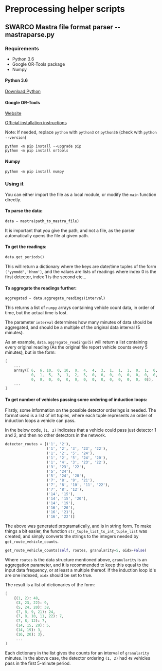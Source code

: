 # Preprocessing helper scripts


## SWARCO Mastra file format parser -- mastraparse.py

### Requirements

  * Python 3.6
  * Google OR-Tools package
  * Numpy

#### Python 3.6
[Download Python](https://www.python.org/downloads/)

#### Google OR-Tools
[Website](https://developers.google.com/optimization/)

[Official installation instructions](https://developers.google.com/optimization/install/python/)

Note: If needed, replace `python` with `python3` or `python36` (check with `python --version`)
```shell
python -m pip install --upgrade pip
python -m pip install ortools
```

#### Numpy
```shell
python -m pip install numpy
```

### Using it

You can either import the file as a local module, or modify the `main` function directly.
#### To parse the data: 
```python
data = mastra(path_to_mastra_file)
```
It is important that you give the path, and not a file, as the parser automatically opens the file at given path.


#### To get the readings:
```python
data.get_periods()
```
This will return a dictionary where the keys are date/time tuples of the form `('yymmdd','hhmm')`, and the values are lists of readings where index 0 is the first detector, index 1 is the second etc...

#### To aggregate the readings further:
```python
aggregated = data.aggregate_readings(interval)
```
This returns a list of `numpy` arrays containing vehicle count data, in order of time, but the actual time is lost.

The parameter `interval` determines how many minutes of data should be aggregated, and should be a multiple of the original data interval (5 minutes).

As an example, `data.aggregate_readings(5)` will return a list containing every original reading (As the original file report vehicle counts every 5 minutes), but in the form:
```python
[
    ...
    array([ 6,  6, 10,  0, 10,  0,  4,  4,  3,  1,  1,  1,  0,  1,  0,  0,  0,
            0,  1,  5,  3,  1,  2,  5,  0,  0,  0,  0,  0,  0,  0,  0,  0,  0,
            0,  0,  0,  0,  0,  0,  0,  0,  0,  0,  0,  0,  0,  0]),
    ...
]
```

#### To get number of vehicles passing some ordering of induction loops:

Firstly, some information on the possible detector orderings is needed.
The format used is a list of int tuples, where each tuple represents an order of induction loops a vehicle can pass.

In the below code, `(1, 2)` indicates that a vehicle could pass just detector 1 and 2, and then no other detectors in the network.
```python
detector_routes = [('1', '2'),
                   ('1', '2', '3', '23', '22'),
                   ('1', '2', '5', '24'),
                   ('1', '2', '5', '24', '20'),
                   ('1', '4', '3', '23', '22'),
                   ('3', '23', '22'),
                   ('5', '24'),
                   ('5', '24', '20'),
                   ('7', '8', '9', '21'),
                   ('7', '8', '10', '11', '22'),
                   ('7', '8', '12'),
                   ('14', '15'),
                   ('14', '15', '20'),
                   ('14', '19'),
                   ('16', '20'),
                   ('16', '21'),
                   ('16', '22')]
```
The above was generated programatically, and is in string form. To make things a bit easier, the function `str_tuple_list_to_int_tuple_list` was created, and simply converts the strings to the integers needed by `get_route_vehicle_counts`.

```python
get_route_vehicle_counts(self, routes, granularity=5, oidx=False)
```
Where `routes` is the data structure mentioned above, `granularity` is an aggregation parameter, and it is recommended to keep this equal to the input data frequency, or at least a multiple thereof.
If the induction loop id's are one indexed, `oidx` should be set to true.

The result is a list of dictionaries of the form:
```python
[
    {(1, 2): 48,
     (3, 23, 22): 9,
     (5, 24, 20): 38,
     (7, 8, 9, 21): 24,
     (7, 8, 10, 11, 22): 7,
     (7, 8, 12): 7,
     (14, 15, 20): 5,
     (14, 19): 3,
     (16, 20): 3},
     ...
]
```
Each dictionary in the list gives the counts for an interval of `granularity` minutes.
In the above case, the detector ordering `(1, 2)` had `48` vehicles pass in the first 5-minute period.